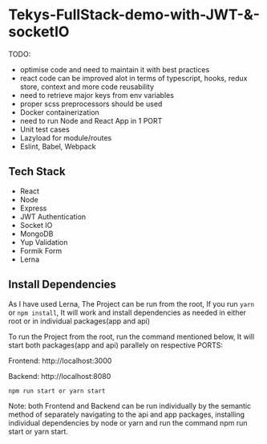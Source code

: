 # Tekys-FullStack-demo-with-JWT-&-socketIO

TODO:

- optimise code and need to maintain it with best practices
- react code can be improved alot in terms of typescript, hooks, redux store, context and more code reusability
- need to retrieve major keys from env variables
- proper scss preprocessors should be used
- Docker containerization
- need to run Node and React App in 1 PORT
- Unit test cases
- Lazyload for module/routes
- Eslint, Babel, Webpack

## Tech Stack

- React
- Node
- Express
- JWT Authentication
- Socket IO
- MongoDB
- Yup Validation
- Formik Form
- Lerna

## Install Dependencies

As I have used Lerna, The Project can be run from the root, If you run `yarn` or `npm install`, It will work and install dependencies as needed in either root or in individual packages(app and api)

To run the Project from the root, run the command mentioned below, It will start both packages(app and api) parallely on respective PORTS: 

Frontend: http://localhost:3000

Backend: http://localhost:8080

```bash
npm run start or yarn start
```

Note: both Frontend and Backend can be run individually by the semantic method of separately navigating to the api and app packages, installing individual dependencies by node or yarn and run the command npm run start or yarn start.

